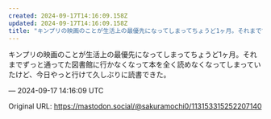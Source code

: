```yaml
---
created: 2024-09-17T14:16:09.158Z
updated: 2024-09-17T14:16:09.158Z
title: "キンプリの映画のことが生活上の最優先になってしまってちょうど1ヶ月。それまでずっと通ってた図書館に行かなくなって本を全く読めなくなってしまっていたけど、今日やっ[...]"
---
```


<p>キンプリの映画のことが生活上の最優先になってしまってちょうど1ヶ月。それまでずっと通ってた図書館に行かなくなって本を全く読めなくなってしまっていたけど、今日やっと行けて久しぶりに読書できた。</p>

&mdash; 2024-09-17 14:16:09 UTC

Original URL: https://mastodon.social/@sakuramochi0/113153315252207140
